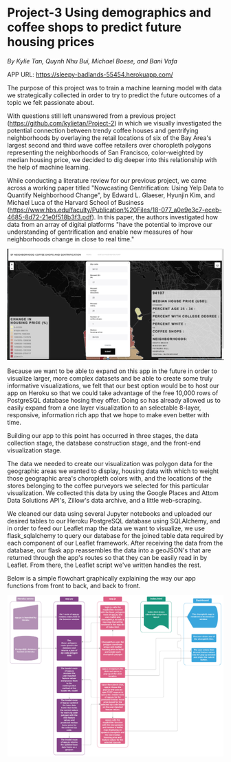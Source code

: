# Project-3 Using demographics and coffee shops to predict future housing prices
*By Kylie Tan, Quynh Nhu Bui, Michael Boese, and Bani Vafa*

APP URL: https://sleepy-badlands-55454.herokuapp.com/

The purpose of this project was to train a machine learning model with data we strategically collected in order to try to predict the future outcomes of a topic we felt passionate about.

With questions still left unanswered from a previous project (https://github.com/kylietan/Project-2) in which we visually investigated the potential connection between trendy coffee houses and gentrifying neighborhoods by overlaying the retail locations of six of the Bay Area's largest second and third wave coffee retailers over choropleth polygons representing the neighborhoods of San Francisco, color-weighted by median housing price, we decided to dig deeper into this relationship with the help of machine learning.

While conducting a literature review for our previous project, we came across a working paper titled "Nowcasting Gentrification: Using Yelp Data to Quantify Neighborhood Change", by Edward L. Glaeser, Hyunjin Kim, and Michael Luca of the Harvard School of Business (https://www.hbs.edu/faculty/Publication%20Files/18-077_a0e9e3c7-eceb-4685-8d72-21e0f518b3f3.pdf). In this paper, the authors investigated how data from an array of digital platforms "have the potential to improve our understanding of gentrification and enable new measures of how neighborhoods change in close to real time."


![Project 3 Map Screenshot](Project3/images/map_page.png)

Because we want to be able to expand on this app in the future in order to visualize larger, more complex datasets and be able to create some truly informative visualizations, we felt that our best option would be to host our app on Heroku so that we could take advantage of the free 10,000 rows of PostgreSQL database hosing they offer. Doing so has already allowed us to easily expand from a one layer visualization to an selectable 8-layer, responsive, information rich app that we hope to make even better with time.

Building our app to this point has occurred in three stages, the data collection stage, the database construction stage, and the front-end visualization stage.

The data we needed to create our visualization was polygon data for the geographic areas we wanted to display, housing data with which to weight those geographic area's choropleth colors with, and the locations of the stores belonging to the coffee purveyors we selected for this particular visualization. We collected this data by using the Google Places and Attom Data Solutions API's, Zillow's data archive, and a little web-scraping.

We cleaned our data using several Jupyter notebooks and uploaded our desired tables to our Heroku PostgreSQL database using SQLAlchemy, and in order to feed our Leaflet map the data we want to visualize, we use flask_sqlalchemy to query our database for the joined table data required by each component of our Leaflet framework. After receiving the data from the database, our flask app reassembles the data into a geoJSON's that are returned through the app's routes so that they can be easily read in by Leaflet. From there, the Leaflet script we've written handles the rest.

Below is a simple flowchart graphically explaining the way our app functions from front to back, and back to front.

![Project 3 App Flowchart](Project3/images/Project_3_Flowchart.png)
